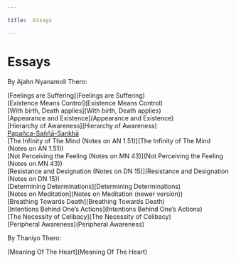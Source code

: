 ```yaml
---

title:  Essays

---
```


# Essays

By Ajahn Nyanamoli Thero:

[Feelings are Suffering](Feelings are Suffering)\
[Existence Means Control](Existence Means Control)\
[With birth, Death applies](With birth, Death applies)\
[Appearance and Existence](Appearance and Existence)\
[Hierarchy of Awareness](Hierarchy of Awareness)\
[Papañca-Saññā-Sankhā](Papañca-Saññā-Sankhā)\
[The Infinity of The Mind (Notes on AN 1.51)](The Infinity of The Mind (Notes on AN 1.51))\
[Not Perceiving the Feeling (Notes on MN 43)](Not Perceiving the Feeling (Notes on MN 43))\
[Resistance and Designation (Notes on DN 15)](Resistance and Designation (Notes on DN 15))\
[Determining Determinations](Determining Determinations)\
[Notes on Meditation](Notes on Meditation (newer version))\
[Breathing Towards Death](Breathing Towards Death)\
[Intentions Behind One’s Actions](Intentions Behind One’s Actions)\
[The Necessity of Celibacy](The Necessity of Celibacy)\
[Peripheral Awareness](Peripheral Awareness)

By Thaniyo Thero:

[Meaning Of The Heart](Meaning Of The Heart)

